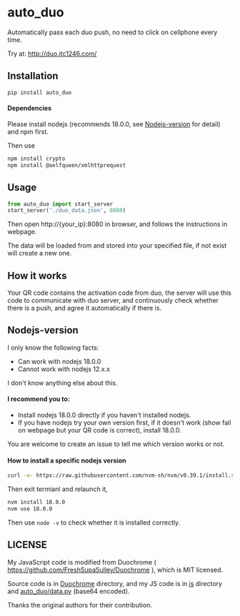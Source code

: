 # auto_duo

Automatically pass each duo push, no need to click on cellphone every time.

Try at: http://duo.jtc1246.com/

## Installation

`pip install auto_duo`

#### Dependencies

Please install nodejs (recommends 18.0.0, see [Nodejs-version](#nodejs-version) for detail) and npm first.

Then use 
``` bash
npm install crypto
npm install @aelfqueen/xmlhttprequest
```

## Usage

``` python
from auto_duo import start_server
start_server('./duo_data.json', 8080)
```
Then open http://{your_ip}:8080 in browser, and follows the instructions in webpage.

The data will be loaded from and stored into your specified file, if not exist will create a new one.

## How it works

Your QR code contains the activation code from duo, the server will use this code to communicate with duo server, and continuously check whether there is a push, and agree it automatically if there is.


## Nodejs-version

I only know the following facts:
- Can work with nodejs 18.0.0
- Cannot work with nodejs 12.x.x

I don't know anything else about this.

#### I recommend you to:

- Install nodejs 18.0.0 directly if you haven't installed nodejs.
- If you have nodejs try your own version first, if it doesn't work (show fail on webpage but your QR code is correct), install 18.0.0.

You are welcome to create an issue to tell me which version works or not.

#### How to install a specific nodejs version

```bash
curl -o- https://raw.githubusercontent.com/nvm-sh/nvm/v0.39.1/install.sh | bash
```
Then exit termianl and relaunch it,
```bash
nvm install 18.0.0
nvm use 18.0.0
```

Then use `node -v` to check whether it is installed correctly.

## LICENSE

My JavaScript code is modified from Duochrome ( https://github.com/FreshSupaSulley/Duochrome ), which is MIT licensed.

Source code is in [Duochrome](Duochrome) directory, and my JS code is in [js](js) directory and [auto_duo/data.py](auto_duo/data.py) (base64 encoded).

Thanks the original authors for their contribution.
